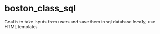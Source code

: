 # boston_class_sql
Goal is to take inputs from users and save them in sql database locally, use HTML templates
